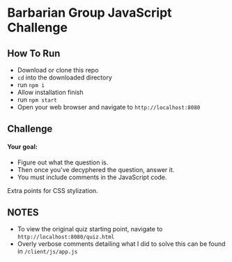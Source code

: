 # Barbarian Group JavaScript Challenge

## How To Run
<ul>
  <li>
    Download or clone this repo
  </li>
  <li>
    <code>cd</code> into the downloaded directory
  </li>
  <li>
    run <code>npm i</code>
  </li>
  <li>
    Allow installation finish
  </li>
  <li>
    run <code>npm start</code>
  </li>
  <li>
    Open your web browser and navigate to <code>http://localhost:8080</code>
  </li>
</ul>

## Challenge
#### Your goal:
<ul>
  <li>
    Figure out what the question is.
  </li>
  <li>
    Then once you've decyphered the question, answer it.
  </li>
  <li>
    You must include comments in the JavaScript code.
  </li>
</ul>
Extra points for CSS stylization.

## NOTES
<ul>
  <li>
    To view the original quiz starting point, navigate to <code>http://localhost:8080/quiz.html</code>
  </li>
  <li>
    Overly verbose comments detailing what I did to solve this can be found in
    <code>/client/js/app.js</code>
  </li>
</ul>
